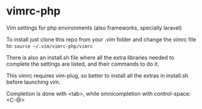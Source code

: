 # vimrc-php
Vim settings for php environments (also frameworks, specially laravel)

To install just clone this repo from your .vim folder and change the vimrc file to:
`source ~/.vim/vimrc-php/vimrc`

There is also an install.sh file where all the extra libraries needed to complete the settings are listed,
and their commands to do it.

This vimrc requires vim-plug, so better to install all the extras in install.sh before launching vim.

Completion is done with \<tab\>, while omnicompletion with control-space: \<C-@\>
